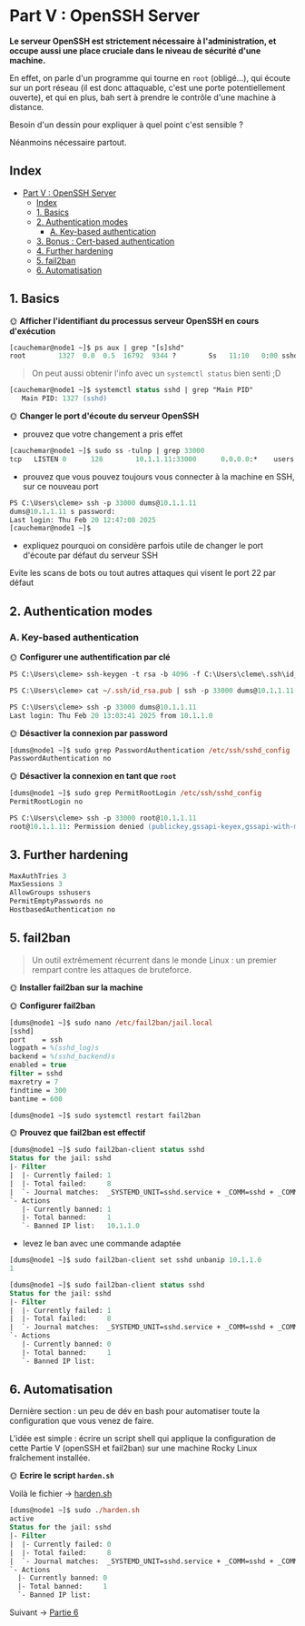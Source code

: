 # Part V : OpenSSH Server

**Le serveur OpenSSH est strictement nécessaire à l'administration, et occupe aussi une place cruciale dans le niveau de sécurité d'une machine.**

En effet, on parle d'un programme qui tourne en `root` (obligé...), qui écoute sur un port réseau (il est donc attaquable, c'est une porte potentiellement ouverte), et qui en plus, bah sert à prendre le contrôle d'une machine à distance.

Besoin d'un dessin pour expliquer à quel point c'est sensible ?

Néanmoins nécessaire partout.

## Index

- [Part V : OpenSSH Server](#part-v--openssh-server)
  - [Index](#index)
  - [1. Basics](#1-basics)
  - [2. Authentication modes](#2-authentication-modes)
    - [A. Key-based authentication](#a-key-based-authentication)
  - [3. Bonus : Cert-based authentication](#3-bonus--cert-based-authentication)
  - [4. Further hardening](#4-further-hardening)
  - [5. fail2ban](#5-fail2ban)
  - [6. Automatisation](#6-automatisation)

## 1. Basics

🌞 **Afficher l'identifiant du processus serveur OpenSSH en cours d'exécution**

```ps
[cauchemar@node1 ~]$ ps aux | grep "[s]shd"
root        1327  0.0  0.5  16792  9344 ?        Ss   11:10   0:00 sshd: /usr/sbin/sshd -D [listener] 0 of 10-100 startups
```

> On peut aussi obtenir l'info avec un `systemctl status` bien senti ;D

```ps
[cauchemar@node1 ~]$ systemctl status sshd | grep "Main PID"
   Main PID: 1327 (sshd)
```

🌞 **Changer le port d'écoute du serveur OpenSSH**

- prouvez que votre changement a pris effet
```ps
[cauchemar@node1 ~]$ sudo ss -tulnp | grep 33000
tcp   LISTEN 0      128        10.1.1.11:33000      0.0.0.0:*    users:(("sshd",pid=1527,fd=3))
```

- prouvez que vous pouvez toujours vous connecter à la machine en SSH, sur ce nouveau port
```ps
PS C:\Users\cleme> ssh -p 33000 dums@10.1.1.11
dums@10.1.1.11 s password:
Last login: Thu Feb 20 12:47:08 2025
[cauchemar@node1 ~]$
```
- expliquez pourquoi on considère parfois utile de changer le port d'écoute par défaut du serveur SSH

Evite les scans de bots ou tout autres attaques qui visent le port 22 par défaut

## 2. Authentication modes

### A. Key-based authentication

🌞 **Configurer une authentification par clé**

```ps
PS C:\Users\cleme> ssh-keygen -t rsa -b 4096 -f C:\Users\cleme\.ssh\id_rsa

PS C:\Users\cleme> cat ~/.ssh/id_rsa.pub | ssh -p 33000 dums@10.1.1.11 "mkdir -p ~/.ssh && chmod 700 ~/.ssh && cat >> ~/.ssh/authorized_keys && chmod 600 ~/.ssh/authorized_keys"

PS C:\Users\cleme> ssh -p 33000 dums@10.1.1.11
Last login: Thu Feb 20 13:03:41 2025 from 10.1.1.0
```

🌞 **Désactiver la connexion par password**
```ps
[dums@node1 ~]$ sudo grep PasswordAuthentication /etc/ssh/sshd_config
PasswordAuthentication no
```

🌞 **Désactiver la connexion en tant que `root`**
```ps
[dums@node1 ~]$ sudo grep PermitRootLogin /etc/ssh/sshd_config
PermitRootLogin no
```
```ps
PS C:\Users\cleme> ssh -p 33000 root@10.1.1.11
root@10.1.1.11: Permission denied (publickey,gssapi-keyex,gssapi-with-mic).
```

## 3. Further hardening

```ps
MaxAuthTries 3
MaxSessions 3
AllowGroups sshusers
PermitEmptyPasswords no
HostbasedAuthentication no
```

## 5. fail2ban

> Un outil extrêmement récurrent dans le monde Linux : un premier rempart contre les attaques de bruteforce.

🌞 **Installer fail2ban sur la machine**

🌞 **Configurer fail2ban**

```ps
[dums@node1 ~]$ sudo nano /etc/fail2ban/jail.local
[sshd]
port    = ssh
logpath = %(sshd_log)s
backend = %(sshd_backend)s
enabled = true
filter = sshd
maxretry = 7
findtime = 300
bantime = 600
```
```ps
[dums@node1 ~]$ sudo systemctl restart fail2ban
```

🌞 **Prouvez que fail2ban est effectif**

```ps
[dums@node1 ~]$ sudo fail2ban-client status sshd
Status for the jail: sshd
|- Filter
|  |- Currently failed: 1
|  |- Total failed:     8
|  `- Journal matches:  _SYSTEMD_UNIT=sshd.service + _COMM=sshd + _COMM=sshd-session
`- Actions
   |- Currently banned: 1
   |- Total banned:     1
   `- Banned IP list:   10.1.1.0
```
- levez le ban avec une commande adaptée

```ps
[dums@node1 ~]$ sudo fail2ban-client set sshd unbanip 10.1.1.0
1

[dums@node1 ~]$ sudo fail2ban-client status sshd
Status for the jail: sshd
|- Filter
|  |- Currently failed: 1
|  |- Total failed:     8
|  `- Journal matches:  _SYSTEMD_UNIT=sshd.service + _COMM=sshd + _COMM=sshd-session
`- Actions
   |- Currently banned: 0
   |- Total banned:     1
   `- Banned IP list:
```

## 6. Automatisation

Dernière section : un peu de dév en bash pour automatiser toute la configuration que vous venez de faire.

L'idée est simple : écrire un script shell qui applique la configuration de cette Partie V (openSSH et fail2ban) sur une machine Rocky Linux fraîchement installée.

🌞 **Ecrire le script `harden.sh`**

Voilà le fichier -> [harden.sh](./harden.sh)
 
 ```ps
 [dums@node1 ~]$ sudo ./harden.sh
active
Status for the jail: sshd
|- Filter
|  |- Currently failed: 0
|  |- Total failed:     8
|  `- Journal matches:  _SYSTEMD_UNIT=sshd.service + _COMM=sshd + _COMM=sshd-session
`- Actions
   |- Currently banned: 0
   |- Total banned:     1
   `- Banned IP list:
```

Suivant -> [Partie 6](./part6.md)
